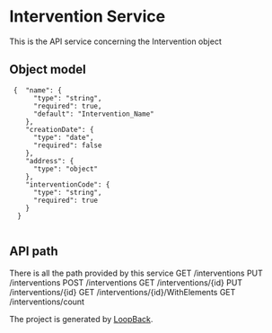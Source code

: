 # Intervention Service
This is the API service concerning the Intervention object

## Object model
```
 {  "name": {
      "type": "string",
      "required": true,
      "default": "Intervention_Name"
    },
    "creationDate": {
      "type": "date",
      "required": false
    },
    "address": {
      "type": "object"
    },
    "interventionCode": {
      "type": "string",
      "required": true
    }
  }
  
```

## API path

There is all the path provided by this service
GET /interventions 
PUT /interventions
POST /interventions 
GET /interventions/{id}
PUT /interventions/{id}
GET /interventions/{id}/WithElements 
GET /interventions/count 

The project is generated by [LoopBack](http://loopback.io).
